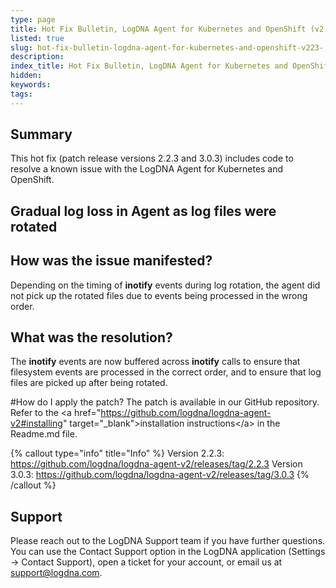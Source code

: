 ```yaml
---
type: page
title: Hot Fix Bulletin, LogDNA Agent for Kubernetes and OpenShift (v2.2.3, 3.0.3)
listed: true
slug: hot-fix-bulletin-logdna-agent-for-kubernetes-and-openshift-v223-
description: 
index_title: Hot Fix Bulletin, LogDNA Agent for Kubernetes and OpenShift (v2.2.3, 3.0.3)
hidden: 
keywords: 
tags: 
---
```





## Summary
This hot fix (patch release versions 2.2.3 and 3.0.3) includes code to resolve a known issue with the LogDNA Agent for Kubernetes and OpenShift.


## Gradual log loss in Agent as log files were rotated

## How was the issue manifested?
Depending on the timing of **inotify** events during log rotation, the agent did not pick up the rotated files due to events being processed in the wrong order.

## What was the resolution?

The **inotify** events are now buffered across **inotify** calls to ensure that filesystem events are processed in the correct order, and to ensure that log files are picked up after being rotated.

#How do I apply the patch?
The patch is available in our GitHub repository. Refer to the &lt;a href="https://github.com/logdna/logdna-agent-v2#installing" target="_blank"&gt;installation instructions&lt;/a&gt; in the Readme.md file.


{% callout type="info" title="Info" %}
Version 2.2.3: https://github.com/logdna/logdna-agent-v2/releases/tag/2.2.3
Version 3.0.3: https://github.com/logdna/logdna-agent-v2/releases/tag/3.0.3
{% /callout %}




## Support
Please reach out to the LogDNA Support team if you have further questions. You can use the Contact Support option in the LogDNA application (Settings -&gt; Contact Support), open a ticket for your account, or email us at [support@logdna.com](mailto:support@logdna.com).


